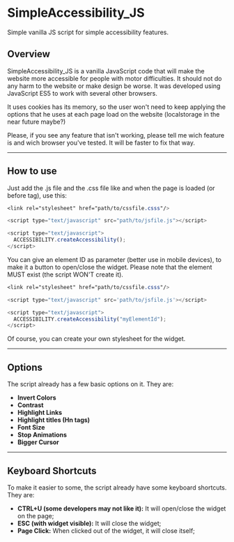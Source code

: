 # SimpleAccessibility_JS
Simple vanilla JS script for simple accessibility features.


## Overview
SimpleAccessibility_JS is a vanilla JavaScript code that will make the website more accessible for people with motor difficulties. It should not do any harm to the website or make design be worse. It was developed using JavaScript ES5 to work with several other browsers.

It uses cookies has its memory, so the user won't need to keep applying the options that he uses at each page load on the website (localstorage in the near future maybe?)

Please, if you see any feature that isn't working, please tell me wich feature is and wich browser you've tested. It will be faster to fix that way.

---


## How to use
Just add the .js file and the .css file like and when the page is loaded (or before </body> tag), use this:

```css
<link rel="stylesheet" href="path/to/cssfile.csss"/>
```
```javascript
<script type="text/javascript" src="path/to/jsfile.js"></script>
```
```javascript
<script type="text/javascript">
  ACCESSIBILITY.createAccessibility();
</script>
```

You can give an element ID as parameter (better use in mobile devices), to make it a button to open/close the widget. Please note that the element MUST exist (the script WON'T create it).

```css
<link rel="stylesheet" href="path/to/cssfile.csss"/>
```
```javascript
<script type="text/javascript" src='path/to/jsfile.js'></script>
```
```javascript
<script type="text/javascript">
  ACCESSIBILITY.createAccessibility("myElementId");
</script>
```

Of course, you can create your own stylesheet for the widget.


---

## Options
The script already has a few basic options on it. They are:

- **Invert Colors** 
- **Contrast**
- **Highlight Links**
- **Highlight titles (Hn tags)**
- **Font Size**
- **Stop Animations**
- **Bigger Cursor**


---

## Keyboard Shortcuts

To make it easier to some, the script already have some keyboard shortcuts. They are:
- **CTRL+U (some developers may not like it):** It will open/close the widget on the page;
- **ESC (with widget visible):** It will close the widget;
- **Page Click:** When clicked out of the widget, it will close itself;

